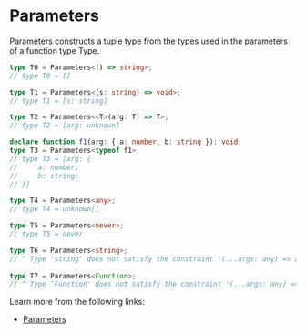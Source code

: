 # Parameters

Parameters constructs a tuple type from the types used in the parameters of a function type Type.

```typescript
type T0 = Parameters<() => string>;
// type T0 = []

type T1 = Parameters<(s: string) => void>;
// type T1 = [s: string]

type T2 = Parameters<<T>(arg: T) => T>;
// type T2 = [arg: unknown]

declare function f1(arg: { a: number, b: string }): void;
type T3 = Parameters<typeof f1>;    
// type T3 = [arg: {
//     a: number;
//     b: string;
// }]

type T4 = Parameters<any>;
// type T4 = unknown[]

type T5 = Parameters<never>; 
// type T5 = never

type T6 = Parameters<string>;
// ^ Type 'string' does not satisfy the constraint '(...args: any) => any'.
    
type T7 = Parameters<Function>;
// ^ Type 'Function' does not satisfy the constraint '(...args: any) => any'. 
```

Learn more from the following links:

- [Parameters<Type>](https://www.typescriptlang.org/docs/handbook/utility-types.html#parameterstype)